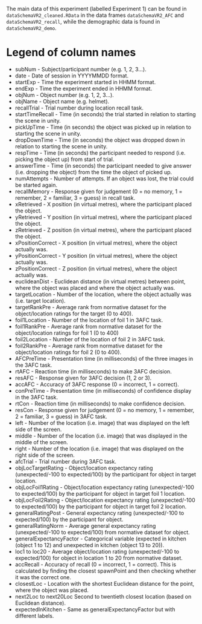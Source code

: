 The main data of this experiment (labelled Experiment 1) can be found in `dataSchemaVR2_cleaned.RData` in the data frames `dataSchemaVR2_AFC` and `dataSchemaVR2_recall`,  while the demographic data is found in `dataSchemaVR2_demo`.

 # Legend of column names

- subNum - Subject/participant number (e.g. 1, 2, 3...).
- date - Date of session in YYYYMMDD format.
- startExp - Time the experiment started in HHMM format. 
- endExp - Time the experiment ended in HHMM format. 
- objNum - Object number (e.g. 1, 2, 3...).
- objName - Object name (e.g. helmet).
- recallTrial - Trial number during location recall task.
- startTimeRecall - Time (in seconds) the trial started  in relation to starting the scene in unity.
- pickUpTime - Time (in seconds) the object was picked up in relation to starting the scene in unity.
- dropDownTime - Time (in seconds) the object was dropped down in relation to starting the scene in unity.
- respTime - Time (in seconds) the participant needed to respond (i.e. picking the object up) from start of trial. 
- answerTime - Time (in seconds) the participant needed to give answer (i.e. dropping the object) from the time the object of picked up. 
- numAttempts  - Number of attempts. If an object was lost, the trial could be started again. 
- recallMemory - Response given for judgement (0 = no memory, 1 = remember, 2 = familiar, 3 = guess) in recall task.
- xRetrieved - X position (in virtual metres), where the participant placed the object.
- yRetrieved - Y position (in virtual metres), where the participant placed the object.
- zRetrieved - Z position (in virtual metres), where the participant placed the object.
- xPositionCorrect - X position (in virtual metres), where the object actually was.
- yPositionCorrect - Y position (in virtual metres), where the object actually was.
- zPositionCorrect - Z position (in virtual metres), where the object actually was.
- euclideanDist - Euclidean distance (in virtual metres) between point, where the object was placed and where the object actually was. 
- targetLocation - Number of the location, where the object actually was (i.e. target location).
- targetRankPre - Average rank from normative dataset for the object/location ratings for the target (0 to 400).
- foil1Location - Number of the location of foil 1 in 3AFC task.
- foil1RankPre - Average rank from normative dataset for the object/location ratings for foil 1 (0 to 400)
- foil2Location - Number of the location of foil 2 in 3AFC task.
- foil2RankPre - Average rank from normative dataset for the object/location ratings for foil 2 (0 to 400).
- AFCPreTime - Presentation time (in milliseconds) of the three images in the 3AFC task.
- rtAFC - Reaction time (in milliseconds) to make 3AFC decision. 
- resAFC - Response given for 3AFC decision (1, 2 or 3).
- accAFC - Accuracy of 3AFC response (0 = incorrect, 1 = correct).
- conPreTime -  Presentation time (in milliseconds) of confidence display in the 3AFC task.
- rtCon - Reaction time (in milliseconds) to make confidence decision.
- resCon -  Response given for judgement (0 = no memory, 1 = remember, 2 = familiar, 3 = guess) in 3AFC task.
- left - Number of the location (i.e. image) that was displayed on the left side of the screen.
- middle - Number of the location (i.e. image) that was displayed in the middle of the screen.
- right - Number of the location (i.e. image) that was displayed on the right side of the screen.
- afcTrial - Trial number during 3AFC task.
- objLocTargetRating - Object/location expectancy rating (unexpected/-100 to expected/100) by the participant for object in target location.
- objLocFoil1Rating - Object/location expectancy rating (unexpected/-100 to expected/100) by the participant for object in target foil 1 location.
- objLocFoil2Rating - Object/location expectancy rating (unexpected/-100 to expected/100) by the participant for object in target foil 2 location.
- generalRatingPost - General expectancy rating (unexpected/-100 to expected/100) by the participant for object.
- generalRatingNorm - Average general expectancy rating (unexpected/-100 to expected/100) from normative dataset for object.
- generalExpectancyFactor - Categorical variable (expected in kitchen (object 1 to 12) and unexpected in kitchen (object 13 to 20)).
- loc1 to loc20 - Average object/location rating (unexpected/-100 to expected/100) for object in location 1 to 20 from normative dataset.
- accRecall - Accuracy of recall (0 = incorrect, 1 = correct). This is calculated by finding the closest spawnPoint and then checking whether it was the correct one. 
- closestLoc - Location with the shortest Euclidean distance for the point, where the object was placed. 
- next2Loc to next20Loc Second to twentieth closest location (based on Euclidean distance). 
- expectedInKitchen - Same as generalExpectancyFactor but with different labels. 